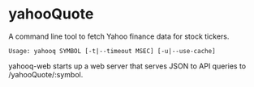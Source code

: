 # yahooQuote

A command line tool to fetch Yahoo finance data for stock tickers.

```
Usage: yahooq SYMBOL [-t|--timeout MSEC] [-u|--use-cache]
```

yahooq-web starts up a web server that serves JSON to API queries to
/yahooQuote/:symbol.



